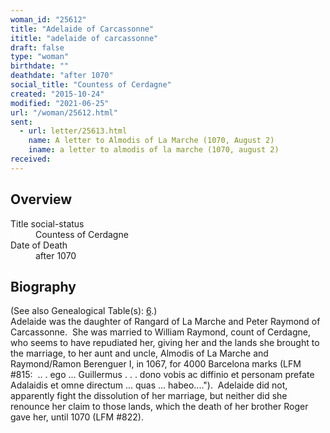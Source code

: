 ```yaml
---
woman_id: "25612"
title: "Adelaide of Carcassonne"
ititle: "adelaide of carcassonne"
draft: false
type: "woman"
birthdate: ""
deathdate: "after 1070"
social_title: "Countess of Cerdagne"
created: "2015-10-24"
modified: "2021-06-25"
url: "/woman/25612.html"
sent:
  - url: letter/25613.html
    name: A letter to Almodis of La Marche (1070, August 2)
    iname: a letter to almodis of la marche (1070, august 2)
received:
---
```

<h2 class="mt-4">Overview</h2><dt>Title social-status</dt><dd>Countess of Cerdagne</dd><dt>Date of Death</dt><dd>after 1070</dd><h2 class="mt-4">Biography</h2><p>(See also Genealogical Table(s): <a href="https://epistolae.ctl.columbia.edu/content/genealogy-bernard#n25612">6</a>.)<br>Adelaide was the daughter of Rangard of La Marche and Peter Raymond of Carcassonne. &nbsp;She was married to William Raymond, count of Cerdagne, who seems to have repudiated her, giving her and the lands she brought to the marriage, to her aunt and uncle, Almodis of La Marche and Raymond/Ramon Berenguer I, in 1067, for 4000 Barcelona marks (LFM #815:&nbsp;&nbsp;.. . ego ... Guillermus . . . dono vobis ac diffinio et personam prefate Adalaidis et omne directum ... quas ... habeo...."). &nbsp;Adelaide did not, apparently fight the dissolution of her marriage, but neither did she renounce her claim to those lands, which the death of her brother Roger gave her, until 1070 (LFM #822).</p>